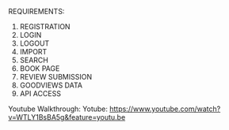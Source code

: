

REQUIREMENTS:

1. REGISTRATION
2. LOGIN
3. LOGOUT
4. IMPORT
5. SEARCH
6. BOOK PAGE
7. REVIEW SUBMISSION
8. GOODVIEWS DATA
9. API ACCESS

Youtube Walkthrough: Yotube: https://www.youtube.com/watch?v=WTLY1BsBA5g&feature=youtu.be


